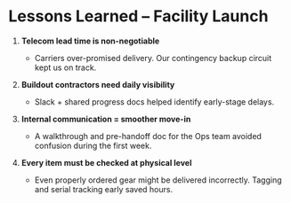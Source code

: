 # Lessons Learned – Facility Launch

1. **Telecom lead time is non-negotiable**
   - Carriers over-promised delivery. Our contingency backup circuit kept us on track.

2. **Buildout contractors need daily visibility**
   - Slack + shared progress docs helped identify early-stage delays.

3. **Internal communication = smoother move-in**
   - A walkthrough and pre-handoff doc for the Ops team avoided confusion during the first week.

4. **Every item must be checked at physical level**
   - Even properly ordered gear might be delivered incorrectly. Tagging and serial tracking early saved hours.